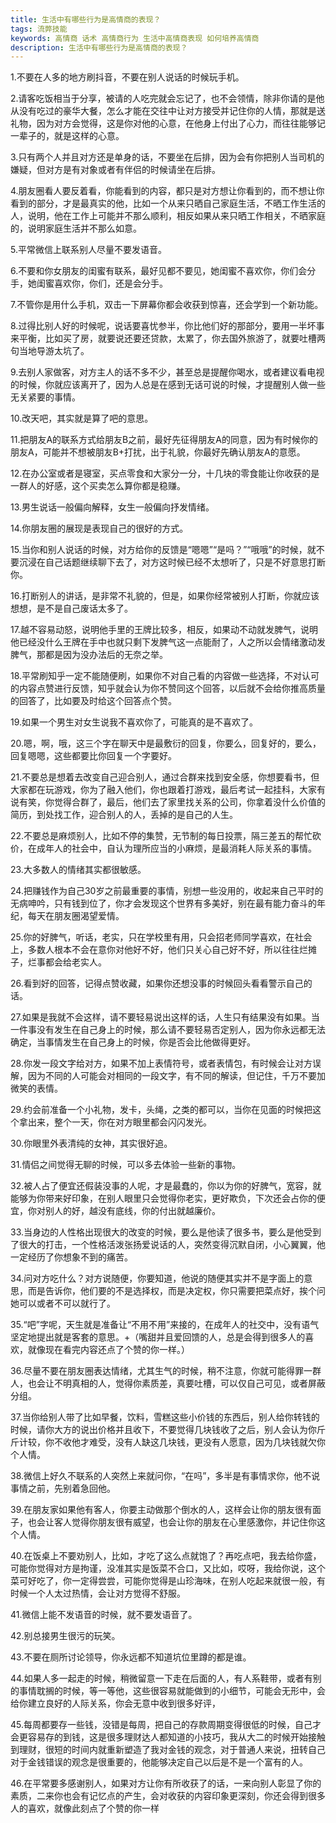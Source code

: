 ```yaml
---
title: 生活中有哪些行为是高情商的表现？
tags: 流弊技能
keywords: 高情商 话术 高情商行为 生活中高情商表现 如何培养高情商
description: 生活中有哪些行为是高情商的表现？
---
```


1.不要在人多的地方刷抖音，不要在别人说话的时候玩手机。

2.请客吃饭相当于分享，被请的人吃完就会忘记了，也不会领情，除非你请的是他从没有吃过的豪华大餐，怎么才能在交往中让对方接受并记住你的人情，那就是送礼物，因为对方会觉得，这是你对他的心意，在他身上付出了心力，而往往能够记一辈子的，就是这样的心意。

3.只有两个人并且对方还是单身的话，不要坐在后排，因为会有你把别人当司机的嫌疑，但对方是有对象或者有伴侣的时候请坐在后排。

4.朋友圈看人要反着看，你能看到的内容，都只是对方想让你看到的，而不想让你看到的部分，才是最真实的他，比如一个从来只晒自己家庭生活，不晒工作生活的人，说明，他在工作上可能并不那么顺利，相反如果从来只晒工作相关，不晒家庭的，说明家庭生活并不那么如意。

5.平常微信上联系别人尽量不要发语音。

6.不要和你女朋友的闺蜜有联系，最好见都不要见，她闺蜜不喜欢你，你们会分手，她闺蜜喜欢你，你们，还是会分手。

7.不管你是用什么手机，双击一下屏幕你都会收获到惊喜，还会学到一个新功能。

8.过得比别人好的时候呢，说话要喜忧参半，你比他们好的那部分，要用一半坏事来平衡，比如买了房，就要说还要还贷款，太累了，你去国外旅游了，就要吐槽两句当地导游太坑了。

9.去别人家做客，对方主人的话不多不少，甚至总是提醒你喝水，或者建议看电视的时候，你就应该离开了，因为人总是在感到无话可说的时候，才提醒别人做一些无关紧要的事情。

10.改天吧，其实就是算了吧的意思。

11.把朋友A的联系方式给朋友B之前，最好先征得朋友A的同意，因为有时候你的朋友A，可能并不想被朋友B+打扰，出于礼貌，你最好先确认朋友A的意愿。

12.在办公室或者是寝室，买点零食和大家分一分，十几块的零食能让你收获的是一群人的好感，这个买卖怎么算你都是稳赚。

13.男生说话一般偏向解释，女生一般偏向抒发情绪。

14.你朋友圈的展现是表现自己的很好的方式。

15.当你和别人说话的时候，对方给你的反馈是“嗯嗯”“是吗？”“哦哦”的时候，就不要沉浸在自己话题继续聊下去了，对方这时候已经不太想听了，只是不好意思打断你。

16.打断别人的讲话，是非常不礼貌的，但是，如果你经常被别人打断，你就应该想想，是不是自己废话太多了。

17.越不容易动怒，说明他手里的王牌比较多，相反，如果动不动就发脾气，说明他已经没什么王牌在手中也就只剩下发脾气这一点能耐了，人之所以会情绪激动发脾气，那都是因为没办法后的无奈之举。

18.平常刷知乎一定不能随便刷，如果你不对自己看的内容做一些选择，不对认可的内容点赞进行反馈，知乎就会认为你不赞同这个回答，以后就不会给你推高质量的回答了，比如要及时给这个回答点个赞。

19.如果一个男生对女生说我不喜欢你了，可能真的是不喜欢了。

20.嗯，啊，哦，这三个字在聊天中是最敷衍的回复，你要么，回复好的，要么，回复嗯嗯，这些都要比你回复一个字要好。

21.不要总是想着去改变自己迎合别人，通过合群来找到安全感，你想要看书，但大家都在玩游戏，你为了融入他们，你也跟着打游戏，最后考试一起挂科，大家有说有笑，你觉得合群了，最后，他们去了家里找关系的公司，你拿着没什么价值的简历，到处找工作，迎合别人的人，丢掉的是自己的人生。

22.不要总是麻烦别人，比如不停的集赞，无节制的每日投票，隔三差五的帮忙砍价，在成年人的社会中，自认为理所应当的小麻烦，是最消耗人际关系的事情。

23.大多数人的情绪其实都很敏感。

24.把赚钱作为自己30岁之前最重要的事情，别想一些没用的，收起来自己平时的无病呻吟，只有钱到位了，你才会发现这个世界有多美好，别在最有能力奋斗的年纪，每天在朋友圈渴望爱情。

25.你的好脾气，听话，老实，只在学校里有用，只会招老师同学喜欢，在社会上，多数人根本不会在意你对他好不好，他们只关心自己好不好，所以往往烂摊子，烂事都会给老实人。

26.看到好的回答，记得点赞收藏，如果你还想没事的时候回头看看警示自己的话。

27.如果是我就不会这样，请不要轻易说出这样的话，人生只有结果没有如果。当一件事没有发生在自己身上的时候，那么请不要轻易否定别人，因为你永远都无法确定，当事情发生在自己身上的时候，你是否会比他做得更好。

28.你发一段文字给对方，如果不加上表情符号，或者表情包，有时候会让对方误解，因为不同的人可能会对相同的一段文字，有不同的解读，但记住，千万不要加微笑的表情。

29.约会前准备一个小礼物，发卡，头绳，之类的都可以，当你在见面的时候把这个拿出来，整个一天，你在对方眼里都会闪闪发光。

30.你眼里外表清纯的女神，其实很好追。

31.情侣之间觉得无聊的时候，可以多去体验一些新的事物。

32.被人占了便宜还假装没事的人呢，才是最蠢的，你以为你的好脾气，宽容，就能够为你带来好印象，在别人眼里只会觉得你老实，更好欺负，下次还会占你的便宜，你对别人的好，越没有底线，你的付出就越廉价。

33.当身边的人性格出现很大的改变的时候，要么是他读了很多书，要么是他受到了很大的打击，一个性格活泼张扬爱说话的人，突然变得沉默自闭，小心翼翼，他一定经历了你想象不到的痛苦。

34.问对方吃什么？对方说随便，你要知道，他说的随便其实并不是字面上的意思，而是告诉你，他们要的不是选择权，而是决定权，你只需要把菜点好，挨个问她可以或者不可以就行了。

35.“吧”字呢，天生就是准备让“不用不用”来接的，在成年人的社交中，没有语气坚定地提出就是客套的意思。+（嘴甜并且爱回馈的人，总是会得到很多人的喜欢，就像现在看完内容还点了个赞的你一样。）

36.尽量不要在朋友圈表达情绪，尤其生气的时候，稍不注意，你就可能得罪一群人，也会让不明真相的人，觉得你素质差，真要吐槽，可以仅自己可见，或者屏蔽分组。

37.当你给别人带了比如早餐，饮料，雪糕这些小价钱的东西后，别人给你转钱的时候，请你大方的说出价格并且收下，不要觉得几块钱收了之后，别人会认为你斤斤计较，你不收他才难受，没有人缺这几块钱，更没有人愿意，因为几块钱就欠你个人情。

38.微信上好久不联系的人突然上来就问你，“在吗”，多半是有事情求你，他不说事情之前，先别着急回他。

39.在朋友家如果他有客人，你要主动做那个倒水的人，这样会让你的朋友很有面子，也会让客人觉得你朋友很有威望，也会让你的朋友在心里感激你，并记住你这个人情。

40.在饭桌上不要劝别人，比如，才吃了这么点就饱了？再吃点吧，我去给你盛，可能你觉得对方是拘谨，没准其实是饭菜不合口，又比如，哎呀，我给你说，这个菜可好吃了，你一定得尝尝，可能你觉得是山珍海味，在别人吃起来就很一般，有时候一个人太过热情，会让对方觉得不舒服。

41.微信上能不发语音的时候，就不要发语音了。

42.别总接男生很污的玩笑。

43.不要在厕所讨论领导，你永远都不知道坑位里蹲的都是谁。

44.如果人多一起走的时候，稍微留意一下走在后面的人，有人系鞋带，或者有别的事情耽搁的时候，等一等他，这些很容易就能做到的小细节，可能会无形中，会给你建立良好的人际关系，你会无意中收到很多好评，

45.每周都要存一些钱，没错是每周，把自己的存款周期变得很低的时候，自己才会更容易存的到钱，这是很多理财达人都知道的小技巧，我从大二的时候开始接触到理财，很短的时间内就重新塑造了我对金钱的观念，对于普通人来说，扭转自己对于金钱错误的观念是很重要的，他能够决定自己以后是不是一个富有的人。

46.在平常要多感谢别人，如果对方让你有所收获了的话，一来向别人彰显了你的素质，二来你也会有记忆点的产生，会对收获的内容印象更深刻，你还会得到很多人的喜欢，就像此刻点了个赞的你一样